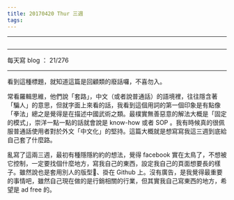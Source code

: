 ```yaml
---
title: 20170420 Thur 三週
tags:
---
```

---

![]()

---

每天寫 blog ： 21/276

---

看到這種標題，就知道這篇是回顧類的廢話囉，不喜勿入。

常看羅輯思維，他們說「套路」，中文（或者說普通話）的語境裡，往往隱含著「騙人」的意思，但就字面上來看的話，我看到這個用詞的第一個印象是有點像「拳法」總之是覺得是在描述中國武術之類。最樸實無善惡意的解法大概是「固定的模式」，崇洋一點一點的話就會說是 know-how 或者 SOP 。我有時候真的很佩服普通話使用者對於外文「中文化」的堅持。這篇大概就是想寫寫我這三週到底給自己套了什麼路。

<!-- more -->

亂寫了這兩三週，最初有種隱隱約約的想法，覺得 facebook 實在太鳥了，不想被它控制，一定要找個什麼地方，寫我自己的東西，設定我自己的頁面想要長的樣子。雖然說也是套用別人的版型、掛在 Github 上。沒有廣告，是我覺得最重要的事情吧，雖然自己現在做的是行銷相關的行業，但其實我自己寫東西的地方，希望是 ad free 的。
